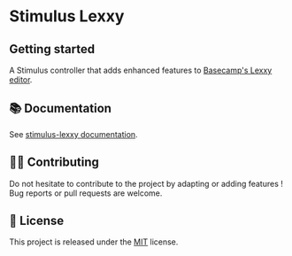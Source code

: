 # Stimulus Lexxy

## Getting started

A Stimulus controller that adds enhanced features to [Basecamp's Lexxy editor](https://github.com/basecamp/lexxy).

## 📚 Documentation

See [stimulus-lexxy documentation](https://www.stimulus-components.com/docs/stimulus-lexxy/).

## 👷‍♂️ Contributing

Do not hesitate to contribute to the project by adapting or adding features ! Bug reports or pull requests are welcome.

## 📝 License

This project is released under the [MIT](http://opensource.org/licenses/MIT) license.
